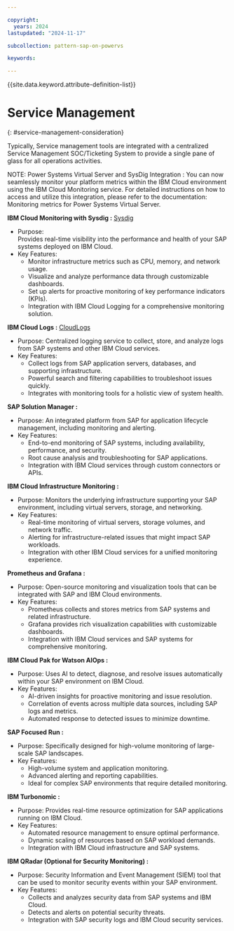 ```yaml
---

copyright:
  years: 2024
lastupdated: "2024-11-17"

subcollection: pattern-sap-on-powervs

keywords:

---
```


{{site.data.keyword.attribute-definition-list}}

# Service Management
{: #service-management-consideration}

Typically, Service management tools are integrated with a centralized Service Management SOC/Ticketing System to provide a single pane of glass for all operations activities.  

NOTE: Power Systems Virtual Server and SysDig Integration : You can now seamlessly monitor your platform metrics within the IBM Cloud environment using the IBM Cloud Monitoring service. For detailed instructions on how to access and utilize this integration, please refer to the documentation: Monitoring metrics for Power Systems Virtual Server. 

 **IBM Cloud Monitoring with Sysdig :**
[Sysdig](https://cloud.ibm.com/observability/catalog/ibm-cloud-monitoring?catalog_query=aHR0cHM6Ly9jbG91ZC5pYm0uY29tL2NhdGFsb2c%2Fc2VhcmNoPW1vbml0b3Jpbmcjc2VhcmNoX3Jlc3VsdHM%3D)
* Purpose:   
     Provides real-time visibility into the performance and health of your SAP systems deployed on IBM Cloud.
* Key Features:
   - Monitor infrastructure metrics such as CPU, memory, and network usage.
   - Visualize and analyze performance data through customizable dashboards.
   - Set up alerts for proactive monitoring of key performance indicators (KPIs).
   - Integration with IBM Cloud Logging for a comprehensive monitoring solution.

**IBM Cloud Logs :** [CloudLogs](https://cloud.ibm.com/docs/cloud-logs?topic=cloud-logs-getting-started)

* Purpose: 
     Centralized logging service to collect, store, and analyze logs from SAP systems and other IBM Cloud services.
* Key Features:
   - Collect logs from SAP application servers, databases, and supporting infrastructure.
   - Powerful search and filtering capabilities to troubleshoot issues quickly.
   - Integrates with monitoring tools for a holistic view of system health.

**SAP Solution Manager :**

* Purpose: 
    An integrated platform from SAP for application lifecycle management, including monitoring and alerting.
* Key Features:
   - End-to-end monitoring of SAP systems, including availability, performance, and security.
   - Root cause analysis and troubleshooting for SAP applications.
   - Integration with IBM Cloud services through custom connectors or APIs.

**IBM Cloud Infrastructure Monitoring :**

* Purpose: 
    Monitors the underlying infrastructure supporting your SAP environment, including virtual servers, storage, and networking.
* Key Features:
   - Real-time monitoring of virtual servers, storage volumes, and network traffic.
   - Alerting for infrastructure-related issues that might impact SAP workloads.
   - Integration with other IBM Cloud services for a unified monitoring experience.

**Prometheus and Grafana :**
* Purpose: 
    Open-source monitoring and visualization tools that can be integrated with SAP and IBM Cloud environments.
* Key Features:
   - Prometheus collects and stores metrics from SAP systems and related infrastructure.
   - Grafana provides rich visualization capabilities with customizable dashboards.
   - Integration with IBM Cloud services and SAP systems for comprehensive monitoring.

**IBM Cloud Pak for Watson AIOps :**

* Purpose: 
    Uses AI to detect, diagnose, and resolve issues automatically within your SAP environment on IBM Cloud.
* Key Features:
   - AI-driven insights for proactive monitoring and issue resolution.
   - Correlation of events across multiple data sources, including SAP logs and metrics.
   - Automated response to detected issues to minimize downtime.

**SAP Focused Run :**

* Purpose: 
    Specifically designed for high-volume monitoring of large-scale SAP landscapes.
* Key Features:
   - High-volume system and application monitoring.
   - Advanced alerting and reporting capabilities.
   - Ideal for complex SAP environments that require detailed monitoring.

**IBM Turbonomic :**

* Purpose: 
    Provides real-time resource optimization for SAP applications running on IBM Cloud.
* Key Features:
   - Automated resource management to ensure optimal performance.
   - Dynamic scaling of resources based on SAP workload demands.
   - Integration with IBM Cloud infrastructure and SAP systems.

**IBM QRadar (Optional for Security Monitoring) :**

* Purpose: 
    Security Information and Event Management (SIEM) tool that can be used to monitor security events within your SAP environment.
* Key Features:
   - Collects and analyzes security data from SAP systems and IBM Cloud.
   - Detects and alerts on potential security threats.
   - Integration with SAP security logs and IBM Cloud security services.
